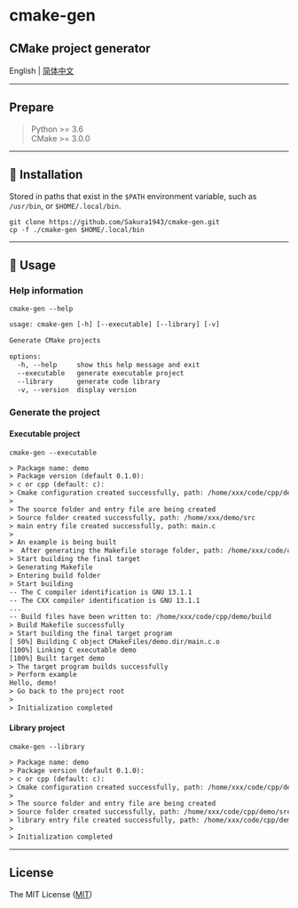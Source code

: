 # cmake-gen
CMake project generator
---

English | [简体中文](./README-zh.md)

---

## Prepare

> Python >= 3.6<br>
> CMake >= 3.0.0<br>

---
## 🤖 Installation
Stored in paths that exist in the `$PATH` environment variable, such as `/usr/bin`, or `$HOME/.local/bin`.

```shell
git clone https://github.com/Sakura1943/cmake-gen.git
cp -f ./cmake-gen $HOME/.local/bin
```
---
## 📖 Usage
### Help information

```shell
cmake-gen --help
```

```txt
usage: cmake-gen [-h] [--executable] [--library] [-v]

Generate CMake projects

options:
  -h, --help     show this help message and exit
  --executable   generate executable project
  --library      generate code library
  -v, --version  display version
```

### Generate the project
#### Executable project

```shell
cmake-gen --executable
```

```txt
> Package name: demo
> Package version (default 0.1.0):
> c or cpp (default: c):
> Cmake configuration created successfully, path: /home/xxx/code/cpp/demo/CMakeLists.txt
> 
> The source folder and entry file are being created
> Source folder created successfully, path: /home/xxx/demo/src
> main entry file created successfully, path: main.c
> 
> An example is being built
>  After generating the Makefile storage folder, path: /home/xxx/code/cpp/demo/build
> Start building the final target
> Generating Makefile
> Entering build folder
> Start building
-- The C compiler identification is GNU 13.1.1
-- The CXX compiler identification is GNU 13.1.1
...
-- Build files have been written to: /home/xxx/code/cpp/demo/build
> Build Makefile successfully
> Start building the final target program
[ 50%] Building C object CMakeFiles/demo.dir/main.c.o
[100%] Linking C executable demo
[100%] Built target demo
> The target program builds successfully
> Perform example
Hello, demo!
> Go back to the project root
> 
> Initialization completed
```

#### Library project

```shell
cmake-gen --library
```

```txt
> Package name: demo
> Package version (default 0.1.0): 
> c or cpp (default: c): 
> Cmake configuration created successfully, path: /home/xxx/code/cpp/demo/CMakeLists.txt
> 
> The source folder and entry file are being created
> Source folder created successfully, path: /home/xxx/code/cpp/demo/src
> library entry file created successfully, path: /home/xxx/code/cpp/demo/demo.c
> 
> Initialization completed
```
---

## License
The MIT License ([MIT](https://opensource.org/licenses/MIT))
